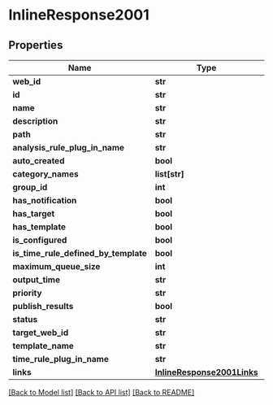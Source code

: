 # InlineResponse2001

## Properties
Name | Type | Description | Notes
------------ | ------------- | ------------- | -------------
**web_id** | **str** |  | [optional] 
**id** | **str** |  | [optional] 
**name** | **str** |  | [optional] 
**description** | **str** |  | [optional] 
**path** | **str** |  | [optional] 
**analysis_rule_plug_in_name** | **str** |  | [optional] 
**auto_created** | **bool** |  | [optional] 
**category_names** | **list[str]** |  | [optional] 
**group_id** | **int** |  | [optional] 
**has_notification** | **bool** |  | [optional] 
**has_target** | **bool** |  | [optional] 
**has_template** | **bool** |  | [optional] 
**is_configured** | **bool** |  | [optional] 
**is_time_rule_defined_by_template** | **bool** |  | [optional] 
**maximum_queue_size** | **int** |  | [optional] 
**output_time** | **str** |  | [optional] 
**priority** | **str** |  | [optional] 
**publish_results** | **bool** |  | [optional] 
**status** | **str** |  | [optional] 
**target_web_id** | **str** |  | [optional] 
**template_name** | **str** |  | [optional] 
**time_rule_plug_in_name** | **str** |  | [optional] 
**links** | [**InlineResponse2001Links**](InlineResponse2001Links.md) |  | [optional] 

[[Back to Model list]](../README.md#documentation-for-models) [[Back to API list]](../README.md#documentation-for-api-endpoints) [[Back to README]](../README.md)


